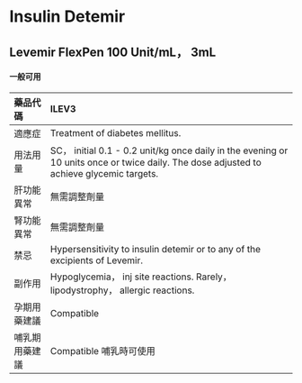 # Insulin Detemir

## Levemir FlexPen 100 Unit/mL， 3mL

#### 一般可用

| 藥品代碼       | ILEV3                                                                                                                                    |
|:---------------|:-----------------------------------------------------------------------------------------------------------------------------------------|
| 適應症         | Treatment of diabetes mellitus.                                                                                                          |
| 用法用量       | SC， initial 0.1 - 0.2 unit/kg once daily in the evening or 10 units once or twice daily. The dose adjusted to achieve glycemic targets. |
| 肝功能異常     | 無需調整劑量                                                                                                                             |
| 腎功能異常     | 無需調整劑量                                                                                                                             |
| 禁忌           | Hypersensitivity to insulin detemir or to any of the excipients of Levemir.                                                              |
| 副作用         | Hypoglycemia， inj site reactions. Rarely， lipodystrophy， allergic reactions.                                                          |
| 孕期用藥建議   | Compatible                                                                                                                               |
| 哺乳期用藥建議 | Compatible 哺乳時可使用                                                                                                                  |

